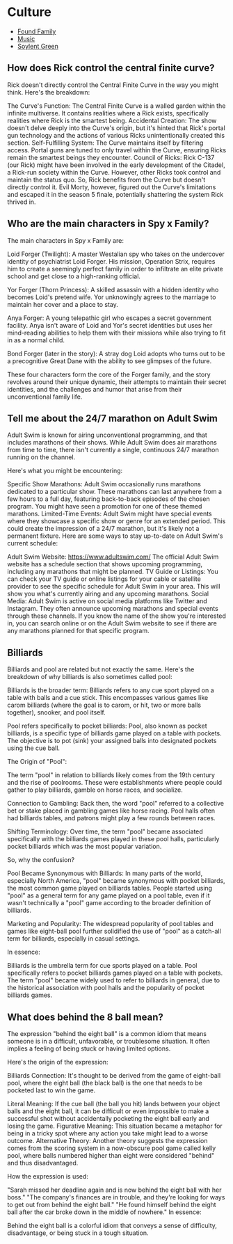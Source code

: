 # Culture

* [Found Family](FoundFamily.md)
* [Music](Music.md)
* [Soylent Green](SoylentGreen.md)

## How does Rick control the central finite curve?

Rick doesn't directly control the Central Finite Curve in the way you might think. Here's the breakdown:

The Curve's Function: The Central Finite Curve is a walled garden within the infinite multiverse. It contains realities where a Rick exists, specifically realities where Rick is the smartest being.
Accidental Creation: The show doesn't delve deeply into the Curve's origin, but it's hinted that Rick's portal gun technology and the actions of various Ricks unintentionally created this section.
Self-Fulfilling System: The Curve maintains itself by filtering access. Portal guns are tuned to only travel within the Curve, ensuring Ricks remain the smartest beings they encounter.
Council of Ricks: Rick C-137 (our Rick) might have been involved in the early development of the Citadel, a Rick-run society within the Curve. However, other Ricks took control and maintain the status quo.
So, Rick benefits from the Curve but doesn't directly control it.  Evil Morty, however, figured out the Curve's limitations and escaped it in the season 5 finale, potentially shattering the system Rick thrived in.

## Who are the main characters in Spy x Family?

The main characters in Spy x Family are:

Loid Forger (Twilight): A master Westalian spy who takes on the undercover identity of psychiatrist Loid Forger. His mission, Operation Strix, requires him to create a seemingly perfect family in order to infiltrate an elite private school and get close to a high-ranking official.

Yor Forger (Thorn Princess):  A skilled assassin with a hidden identity who becomes Loid's pretend wife.  Yor unknowingly agrees to the marriage to maintain her cover and a place to stay.

Anya Forger:  A young telepathic girl who escapes a secret government facility. Anya isn't aware of Loid and Yor's secret identities but uses her mind-reading abilities to help them with their missions while also trying to fit in as a normal child.

Bond Forger (later in the story):  A stray dog Loid adopts who turns out to be a precognitive Great Dane with the ability to see glimpses of the future.

These four characters form the core of the Forger family, and the story revolves around their unique dynamic, their attempts to maintain their secret identities, and the challenges and humor that arise from their unconventional family life.

## Tell me about the 24/7 marathon on Adult Swim

Adult Swim is known for airing unconventional programming, and that includes marathons of their shows. While Adult Swim does air marathons from time to time, there isn't currently a single, continuous 24/7 marathon running on the channel.

Here's what you might be encountering:

Specific Show Marathons: Adult Swim occasionally runs marathons dedicated to a particular show. These marathons can last anywhere from a few hours to a full day, featuring back-to-back episodes of the chosen program. You might have seen a promotion for one of these themed marathons.
Limited-Time Events: Adult Swim might have special events where they showcase a specific show or genre for an extended period. This could create the impression of a 24/7 marathon, but it's likely not a permanent fixture.
Here are some ways to stay up-to-date on Adult Swim's current schedule:

Adult Swim Website: https://www.adultswim.com/ The official Adult Swim website has a schedule section that shows upcoming programming, including any marathons that might be planned.
TV Guide or Listings: You can check your TV guide or online listings for your cable or satellite provider to see the specific schedule for Adult Swim in your area. This will show you what's currently airing and any upcoming marathons.
Social Media: Adult Swim is active on social media platforms like Twitter and Instagram. They often announce upcoming marathons and special events through these channels.
If you know the name of the show you're interested in, you can search online or on the Adult Swim website to see if there are any marathons planned for that specific program.

## Billiards

Billiards and pool are related but not exactly the same. Here's the breakdown of why billiards is also sometimes called pool:

Billiards is the broader term: Billiards refers to any cue sport played on a table with balls and a cue stick. This encompasses various games like carom billiards (where the goal is to carom, or hit, two or more balls together), snooker, and pool itself.

Pool refers specifically to pocket billiards: Pool, also known as pocket billiards, is a specific type of billiards game played on a table with pockets. The objective is to pot (sink) your assigned balls into designated pockets using the cue ball.

The Origin of "Pool":

The term "pool" in relation to billiards likely comes from the 19th century and the rise of poolrooms. These were establishments where people could gather to play billiards, gamble on horse races, and socialize.

Connection to Gambling:  Back then, the word "pool"  referred to a collective bet or stake placed in gambling games like horse racing. Pool halls often had billiards tables, and patrons might play a few rounds between races.

Shifting Terminology: Over time, the term "pool" became associated specifically with the billiards games played in these pool halls, particularly pocket billiards which was the most popular variation.

So, why the confusion?

Pool Became Synonymous with Billiards:  In many parts of the world, especially North America, "pool" became synonymous with pocket billiards, the most common game played on billiards tables. People started using "pool" as a general term for any game played on a pool table, even if it wasn't technically a "pool" game according to the broader definition of billiards.

Marketing and Popularity: The widespread popularity of pool tables and games like eight-ball pool further solidified the use of "pool" as a catch-all term for billiards, especially in casual settings.

In essence:

Billiards is the umbrella term for cue sports played on a table.
Pool specifically refers to pocket billiards games played on a table with pockets.
The term "pool" became widely used to refer to billiards in general, due to the historical association with pool halls and the popularity of pocket billiards games.

## What does behind the 8 ball mean?

The expression "behind the eight ball" is a common idiom that means someone is in a difficult, unfavorable, or troublesome situation. It often implies a feeling of being stuck or having limited options.

Here's the origin of the expression:

Billiards Connection: It's thought to be derived from the game of eight-ball pool, where the eight ball (the black ball) is the one that needs to be pocketed last to win the game.

Literal Meaning: If the cue ball (the ball you hit) lands between your object balls and the eight ball, it can be difficult or even impossible to make a successful shot without accidentally pocketing the eight ball early and losing the game.
Figurative Meaning: This situation became a metaphor for being in a tricky spot where any action you take might lead to a worse outcome.
Alternative Theory:  Another theory suggests the expression comes from the scoring system in a now-obscure pool game called kelly pool, where balls numbered higher than eight were considered "behind" and thus disadvantaged.

How the expression is used:

"Sarah missed her deadline again and is now behind the eight ball with her boss."
"The company's finances are in trouble, and they're looking for ways to get out from behind the eight ball."
"He found himself behind the eight ball after the car broke down in the middle of nowhere."
In essence:

Behind the eight ball is a colorful idiom that conveys a sense of difficulty, disadvantage, or being stuck in a tough situation.
